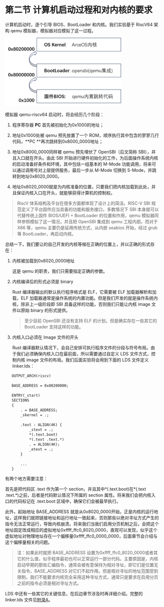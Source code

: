 # 第二节 计算机启动过程和对内核的要求

计算机启动时，逐个引导 BIOS、BootLoader 和内核。我们实验基于 RiscV64 架构 qemu 模拟器，模拟器对应模拟了这一过程。



<img src=".\img\启动过程.png" alt="启动过程" style="zoom:42%;" align=center/>

模拟器 qemu-riscv64 启动时，将会经历几个阶段：

1. 程序寄存器 **PC** 首先被初始化为0x1000的地址；

2. 地址0x1000处被 qemu 预先放置了一个 ROM，顺序执行其中包含的寥寥几行代码，**PC **再次跳转到0x8000_0000地址；

3. 地址0x8000_0000同样被 qemu 预先埋伏了 OpenSBI（后文简称 SBI），并且入口就在开头。由此 SBI 开始进行硬件初始化的工作，为后面操作系统内核的启动准备好条件和环境，其中包括一组基本的 M-Mode 功能调用，将来可以通过调用号对上层提供服务，最后一步从 M-Mode 切换到 S-Mode，并跳转到地址0x8020_0000。
4. 地址0x8020_0000就是为内核准备的位置，只要我们把内核加载到此处，并且保证内核入口在开头，就能够获得计算机的控制权。

> RiscV 体系结构及平台在很多方面都体现了设计上的简洁。RISC-V SBI 规范定义了平台固件应当具备的功能和服务接口，多数情况下 SBI 本身就可以代替传统上固件 BIOS/UEFI + BootLoader 的位置和作用，qemu 模拟器同样参照模拟了这一情况，并且把 OpenSBI 集成到 qemu 工程内部。而对于X86 等，qemu 主要仍是延用传统方式，从内嵌 seabios 开始，经过 grub 等 BootLoader，再启动内核。

总结一下，我们要让的自己开发的内核等候在正确的位置上，并以正确的形式存在：

1. 内核被加载到0x8020_0000地址

   这是 qemu 的职责，我们只需要指定正确的参数。

2. 内核编译后的形式必须是 binary

   Rust 编译器输出的默认执行程序格式是 ELF，它需要被 ELF 加载器解析和加载，ELF 加载器通常是操作系统的内置功能。但是我们开发的就是操作系统内核，除非上一级阶段即 SBI 具备这样的功能，否则我们只能让内核 image 文件以原始 binary 的形式提供。

   > 至少目前 OpenSBI 还没有支持 ELF 的计划。但是确实存在一些其它的 BootLoader 支持这样的功能。

3. 内核入口必须在 Image 文件的开头

   Rust 编译器默认情况下，会自己安排可执行程序文件的分段与符号布局。由于我们必须确保内核入口在最前面，所以需要通过自定义 LDS 文件方式，控制内核 image 文件的布局。我们后面实验将会用到下面的 LDS 文件定义 linker.lds：

```shell
   OUTPUT_ARCH(riscv)
   
   BASE_ADDRESS = 0x80200000;
   
   ENTRY(_start)
   SECTIONS
   {
       . = BASE_ADDRESS;
       _skernel = .;
   
       .text : ALIGN(4K) {
           _stext = .;
           *(.text.boot)
           *(.text .text.*)
           . = ALIGN(4K);
           _etext = .;
       }
       
       ...
   }
```

   有两个地方需要注意：

   首先是把代码区 .text 作为第一个 section，并且其中\*(.text.boot)在\*(.text .text.\*)之前，后者是代码默认情况下所属的 section 属性。将来我们会把内核入口的代码标记在 .text.boot 区域中，确保它们会被最早执行。

   此外，起始地址 BASE_ADDRESS 就是从0x8020_0000开始，正是内核的运行地址，这样我们就把链接地址和运行地址一致起来，否则那些以绝对寻址方式产生的指令无法正常运行，导致内核崩溃。将来我们当我们启用分页机制之后，会把这个地址固定改成相应的虚拟地址0xffff_ffc0_8020_0000，直观可以发现，似乎这个虚拟地址对物理地址存在一个偏移量0xffff_ffc0_0000_0000，后面章节会介绍与这个偏移量相关的问题。

> 注：如果此时就把 BASE_ADDRESS 设置为0xffff_ffc0_8020_0000或者其它的什么值，似乎程序最初也可以正常运行一部分代码。主要原因是，内核启动早期的那些汇编指令，通常会被有意保持为相对寻址，即它们是位置无关指令，BASE_ADDRESS 对它们不起作用。但是相对寻址的地址范围受到限制，我们不能要求内核完全采用这种寻址方式，通常只是要求在启用分页之前的指令必须是相对寻址方式。

   LDS 中还有一些其它的关键信息，在后边章节涉及时再详细介绍。完整的 linker.lds 文件见[附录A](ch08-00.md)。

